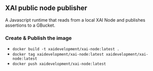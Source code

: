 ## XAI public node publisher

A Javascript runtime that reads from a local XAI Node and publishes assertions to a GBucket.

### Create & Publish the image

- `docker build -t xaidevelopment/xai-node:latest .`
- `docker tag xaidevelopment/xai-node:latest xaidevelopment/xai-node:latest`
- `docker push xaidevelopment/xai-node:latest`